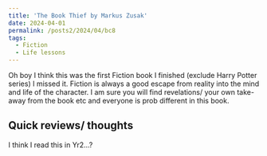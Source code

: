 ```yaml
---
title: 'The Book Thief by Markus Zusak'
date: 2024-04-01
permalink: /posts2/2024/04/bc8
tags:
  - Fiction
  - Life lessons
---
```


Oh boy I think this was the first Fiction book I finished (exclude Harry Potter series) I missed it. Fiction is always a good escape from reality into the mind and life of the character. I am sure you will find revelations/ your own take-away from the book etc and everyone is prob different in this book.

Quick reviews/ thoughts
------

I think I read this in Yr2...?